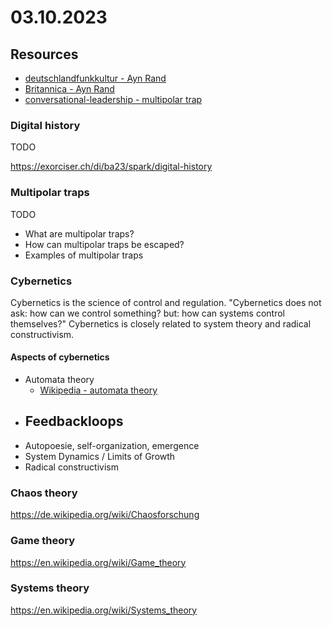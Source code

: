 # 03.10.2023

## Resources

- [deutschlandfunkkultur - Ayn Rand](https://www.deutschlandfunkkultur.de/philosophische-orte-ayn-rand-schreibtisch-kapitalismus-100.html)
- [Britannica - Ayn Rand](https://www.britannica.com/biography/Ayn-Rand)
- [conversational-leadership - multipolar trap](https://conversational-leadership.net/multipolar-trap/)

### Digital history

TODO

https://exorciser.ch/di/ba23/spark/digital-history


### Multipolar traps

TODO
- What are multipolar traps?
- How can multipolar traps be escaped?
- Examples of multipolar traps

### Cybernetics

Cybernetics is the science of control and regulation. 
"Cybernetics does not ask: how can we control something? but: how can systems control themselves?"
Cybernetics is closely related to system theory and radical constructivism.

#### Aspects of cybernetics

- Automata theory
  - [Wikipedia - automata theory](https://en.wikipedia.org/wiki/Automata_theory)
- Feedbackloops
  - 
- Autopoesie, self-organization, emergence
- System Dynamics / Limits of Growth
- Radical constructivism

### Chaos theory

https://de.wikipedia.org/wiki/Chaosforschung


### Game theory

https://en.wikipedia.org/wiki/Game_theory

### Systems theory

https://en.wikipedia.org/wiki/Systems_theory